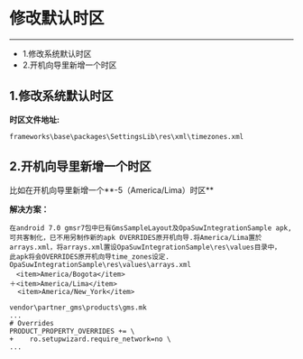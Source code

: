 
# 修改默认时区
---
* 1.修改系统默认时区
* 2.开机向导里新增一个时区

## 1.修改系统默认时区

**时区文件地址:**

`frameworks\base\packages\SettingsLib\res\xml\timezones.xml`





## 2.开机向导里新增一个时区
	
比如在开机向导里新增一个**-5（America/Lima）时区**
	
**解决方案：**

	在android 7.0 gmsr7包中巳有GmsSampleLayout及OpaSuwIntegrationSample apk,
	可共客制化，巳不用另制作新的apk OVERRIDES原开机向导.将America/Lima置於arrays.xml，将arrays.xml置设OpaSuwIntegrationSample\res\values目录中，
	此apk将会OVERRIDES原开机向导time_zones设定.
	OpaSuwIntegrationSample\res\values\arrays.xml
	　<item>America/Bogota</item>
	＋<item>America/Lima</item>
	  <item>America/New_York</item>
	
	vendor\partner_gms\products\gms.mk
	...
	# Overrides
	PRODUCT_PROPERTY_OVERRIDES += \
	+    ro.setupwizard.require_network=no \
	... 